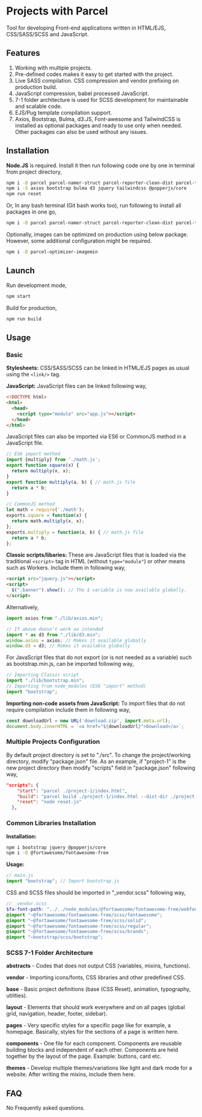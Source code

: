 # Projects with Parcel

Tool for developing Front-end applications written in HTML/EJS, CSS/SASS/SCSS and JavaScript.

## Features

1. Working with multiple projects.
2. Pre-defined codes makes it easy to get started with the project.
3. Live SASS compilation. CSS compression and vendor prefixing on production build.
4. JavaScript compression, babel processed JavaScript.
5. 7-1 folder architecture is used for SCSS development for maintainable and scalable code.
6. EJS/Pug template compilation support.
7. Axios, Bootstrap, Bulma, d3.JS, Font-awesome and TailwindCSS is installed as optional packages and ready to use only when needed. Other packages can also be used without any issues.

## Installation

**Node.JS** is required. Install it then run following code one by one in terminal from project directory,

```bash
npm i -D parcel parcel-namer-struct parcel-reporter-clean-dist parcel-transformer-ejs @parcel/packager-raw-url @parcel/transformer-sass @parcel/transformer-webmanifest pug prettier sass typescript @fortawesome/fontawesome-free
npm i -S axios bootstrap bulma d3 jquery tailwindcss @popperjs/core
npm run reset
```

Or, In any bash terminal (Git bash works too), run following to install all packages in one go,

```bash
npm i -D parcel parcel-namer-struct parcel-reporter-clean-dist parcel-transformer-ejs @parcel/packager-raw-url @parcel/transformer-sass @parcel/transformer-webmanifest sass pug prettier typescript @fortawesome/fontawesome-free && npm i -S axios bootstrap bulma d3 jquery tailwindcss @popperjs/core && npm run reset
```

Optionally, images can be optimized on production using below package. However, some additional configuration might be required.

```bash
npm i -D parcel-optimizer-imagemin
```

## Launch

Run development mode,

```bash
npm start
```

Build for production,

```bash
npm run build
```

## Usage

### Basic

**Stylesheets:** CSS/SASS/SCSS can be linked in HTML/EJS pages as usual using the `<link/>` tag.

**JavaScript:** JavaScript files can be linked following way,

```html
<!DOCTYPE html>
<html>
  <head>
    <script type="module" src="app.js"></script>
  </head>
</html>
```

JavaScript files can also be imported via ES6 or CommonJS method in a JavaScript file.

```JavaScript
// ES6 import method
import {multiply} from './math.js';
export function square(x) {
  return multiply(x, x);
}
export function multiply(a, b) { // math.js file
  return a * b;
}

// CommonJS method
let math = require('./math');
exports.square = function(x) {
  return math.multiply(x, x);
};
exports.multiply = function(a, b) { // math.js file
  return a * b;
};
```

**Classic scripts/libaries:** These are JavaScript files that is loaded via the traditional `<script>` tag in HTML (without `type="module"`) or other means such as Workers. Include them in following way,

```html
<script src="jquery.js"></script>
<script>
  $(".banner").show(); // The $ variable is now available globally.
</script>
```

Alternatively,

```javascript
import axios from "./lib/axios.min";

// If above doesn't work as intended
import * as d3 from "./lib/d3.min";
window.axios = axios; // Makes it available globally
window.d3 = d3; // Makes it available globally
```

For JavaScript files that do not export (or is not needed as a variable) such as bootstrap.min.js, can be imported following way,

```javascript
// Importing Classic script
import "./lib/bootstrap.min";
// Importing from node_modules (ES6 "import" method)
import "bootstrap";
```

**Importing non-code assets from JavaScript:** To import files that do not require compilation include them in following way,

```JavaScript
const downloadUrl = new URL('download.zip', import.meta.url);
document.body.innerHTML = `<a href="${downloadUrl}">Download</a>`;
```

### Multiple Projects Configuration

By default project directory is set to "./src". To change the project/working directory, modify "package.json" file. As an example, if "project-1" is the new project directory then modify "scripts" field in "package.json" following way,

```json
"scripts": {
    "start": "parcel ./project-1/index.html",
    "build": "parcel build ./project-1/index.html --dist-dir ./project-1/dist --public-url ./",
    "reset": "node reset.js"
  },
```

### Common Libraries Installation

**Installation:**

```bash
npm i bootstrap jquery @popperjs/core
npm i -D @fortawesome/fontawesome-free
```

**Usage:**

```javascript
// main.js
import "bootstrap"; // Import bootstrap.js
```

CSS and SCSS files should be imported in "\_vendor.scss" following way,

```scss
// _vendor.scss
$fa-font-path: "../../node_modules/@fortawesome/fontawesome-free/webfonts"; // set $fa-font-path value
@import "~@fortawesome/fontawesome-free/scss/fontawesome";
@import "~@fortawesome/fontawesome-free/scss/solid";
@import "~@fortawesome/fontawesome-free/scss/regular";
@import "~@fortawesome/fontawesome-free/scss/brands";
@import "~bootstrap/scss/bootstrap";
```

### SCSS 7-1 Folder Architecture

**abstracts** - Codes that does not output CSS (variables, mixins, functions).

**vendor** - Importing icons/fonts, CSS libraries and other predefined CSS.

**base** - Basic project definitions (base (CSS Reset), animation, typography, utilities).

**layout** - Elements that should work everywhere and on all pages (global grid, navigation, header, footer, sidebar).

**pages** - Very specific styles for a specific page like for example, a homepage. Basically, styles for the sections of a page is written here.

**components** - One file for each component. Components are reusable building blocks and independent of each other. Components are held together by the layout of the page. Example: buttons, card etc.

**themes** - Develop multiple themes/variations like light and dark mode for a website. After writing the mixins, include them here.

## FAQ

No Frequently asked questions.
